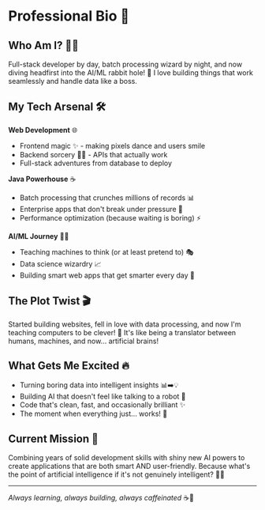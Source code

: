 # Professional Bio 🚀

## Who Am I? 👨‍💻
Full-stack developer by day, batch processing wizard by night, and now diving headfirst into the AI/ML rabbit hole! 🤖 I love building things that work seamlessly and handle data like a boss.

## My Tech Arsenal 🛠️

**Web Development** 🌐
- Frontend magic ✨ - making pixels dance and users smile
- Backend sorcery 🧙‍♂️ - APIs that actually work
- Full-stack adventures from database to deploy

**Java Powerhouse** ☕
- Batch processing that crunches millions of records 📊
- Enterprise apps that don't break under pressure 💪
- Performance optimization (because waiting is boring) ⚡

**AI/ML Journey** 🤖🧠
- Teaching machines to think (or at least pretend to) 🎭
- Data science wizardry 📈
- Building smart web apps that get smarter every day 🌟

## The Plot Twist 🎬
Started building websites, fell in love with data processing, and now I'm teaching computers to be clever! 🎯 It's like being a translator between humans, machines, and now... artificial brains!

## What Gets Me Excited 🔥
- Turning boring data into intelligent insights 📊➡️💡
- Building AI that doesn't feel like talking to a robot 🤝
- Code that's clean, fast, and occasionally brilliant ✨
- The moment when everything just... works! 🎉

## Current Mission 🎯
Combining years of solid development skills with shiny new AI powers to create applications that are both smart AND user-friendly. Because what's the point of artificial intelligence if it's not genuinely intelligent? 🤔💭

---

*Always learning, always building, always caffeinated* ☕🚀
